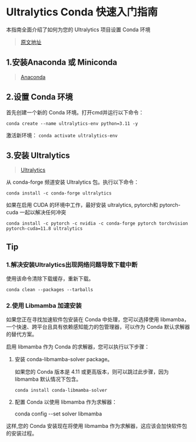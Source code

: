 # Ultralytics Conda 快速入门指南

本指南全面介绍了如何为您的 Ultralytics 项目设置 Conda 环境  

>[原文地址](https://docs.ultralytics.com/zh/guides/conda-quickstart/#note-on-cuda-environment)

## 1.安装Anaconda 或 Miniconda

>[Anaconda](https://www.anaconda.com/)  

## 2.设置 Conda 环境

首先创建一个新的 Conda 环境。打开cmd并运行以下命令：  

``conda create --name ultralytics-env python=3.11 -y``

激活新环境：
``conda activate ultralytics-env``

## 3.安装 Ultralytics

>[Ultralytics](https://anaconda.org/conda-forge/ultralytics)

从 conda-forge 频道安装 Ultralytics 包。执行以下命令：

``conda install -c conda-forge ultralytics``  

如果在启用 CUDA 的环境中工作，最好安装 ultralytics, pytorch和 pytorch-cuda 一起以解决任何冲突

``conda install -c pytorch -c nvidia -c conda-forge pytorch torchvision pytorch-cuda=11.8 ultralytics``

## Tip

### 1.解决安装Ultralytics出现网络问题导致下载中断

使用该命令清除下载缓存，重新下载。

``conda clean --packages --tarballs``

### 2.使用 Libmamba 加速安装

如果您正在寻找加速软件包安装在 Conda 中处理，您可以选择使用 libmamba，一个快速、跨平台且具有依赖感知能力的包管理器，可以作为 Conda 默认求解器的替代方案。

启用 libmamba 作为 Conda 的求解器，您可以执行以下步骤：

1. 安装 conda-libmamba-solver package。  

    如果您的 Conda 版本是 4.11 或更高版本，则可以跳过此步骤，因为 libmamba 默认情况下包含。  

    ``conda install conda-libmamba-solver``

2. 配置 Conda 以使用 libmamba 作为求解器：

    conda config --set solver libmamba

这样,您的 Conda 安装现在将使用 libmamba 作为求解器，这应该会加快软件包的安装过程。
